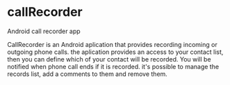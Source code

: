 # callRecorder
Android call recorder app 


CallRecorder is an Android aplication that provides recording incoming or outgoing phone calls. 
the aplication provides an access to your contact list, then you can define which of your contact will be recorded. 
You will be notified when phone call ends if it is recorded.
it's possible to manage the records list, add a comments to them and remove them.
